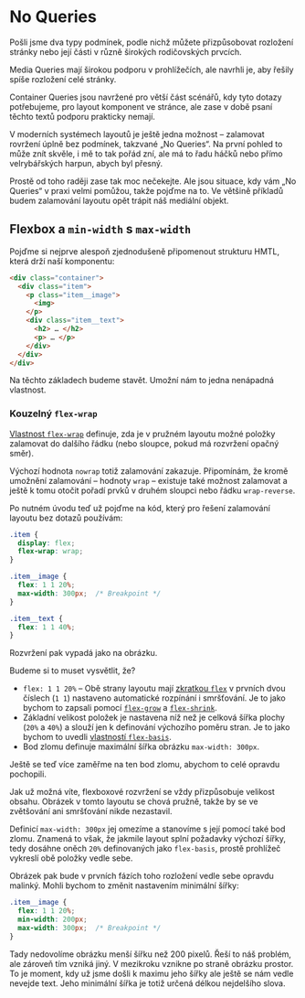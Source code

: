 # No Queries

Pošli jsme dva typy podmínek, podle nichž můžete přizpůsobovat rozložení stránky nebo její části v různě širokých rodičovských prvcích.

Media Queries mají širokou podporu v prohlížečích, ale navrhli je, aby řešily spíše rozložení celé stránky.

Container Queries jsou navržené pro větší část scénářů, kdy tyto dotazy potřebujeme, pro layout komponent ve stránce, ale zase v době psaní těchto textů podporu prakticky nemají.

V moderních systémech layoutů je ještě jedna možnost – zalamovat rovržení úplně bez podmínek, takzvané „No Queries“. Na první pohled to může znít skvěle, i mě to tak pořád zní, ale má to řadu háčků nebo přímo velrybářských harpun, abych byl přesný.

Prostě od toho raději zase tak moc nečekejte. Ale jsou situace, kdy vám „No Queries“ v praxi velmi pomůžou, takže pojďme na to. Ve většině příkladů budem zalamování layoutu opět trápit náš mediální objekt.

## Flexbox a `min-width` s `max-width`

Pojďme si nejprve alespoň zjednodušeně připomenout strukturu HMTL, která drží naší komponentu:

```html
<div class="container">
  <div class="item">
    <p class="item__image">
      <img>
    </p>
    <div class="item__text">
      <h2> … </h2>
      <p> … </p>
    </div>
  </div> 
</div>
```

Na těchto základech budeme stavět. Umožní nám to jedna nenápadná vlastnost.

### Kouzelný `flex-wrap`

[Vlastnost `flex-wrap`](css-flex-wrap.md) definuje, zda je v pružném layoutu možné položky zalamovat do dalšího řádku (nebo sloupce, pokud má rozvržení opačný směr).

Výchozí hodnota `nowrap` totiž zalamování zakazuje. Připomínám, že kromě umožnění zalamování – hodnoty `wrap` – existuje také možnost zalamovat a ještě k tomu otočit pořadí prvků v druhém sloupci nebo řádku `wrap-reverse`.

Po nutném úvodu teď už pojďme na kód, který pro řešení zalamování layoutu bez dotazů používám:

```css
.item {
  display: flex;
  flex-wrap: wrap;
}

.item__image {
  flex: 1 1 20%;
  max-width: 300px;  /* Breakpoint */
}

.item__text {
  flex: 1 1 40%;
}
```

Rozvržení pak vypadá jako na obrázku.

<!-- TODO img - 3 responzivni stupne - https://codepen.io/machal/pen/xZypPO?editors=1100 -->

Budeme si to muset vysvětlit, že?

- `flex: 1 1 20%` – Obě strany layoutu mají [zkratkou `flex`](css-flex.md) v prvních dvou číslech (`1 1`) nastaveno automatické rozpínání i smršťování. Je to jako bychom to zapsali pomocí [`flex-grow`](css-flex-grow.md) a [`flex-shrink`](css-flex-shrink.md).
- Základní velikost položek je nastavena níž než je celková šířka plochy (`20%` a  `40%`) a slouží jen k definování výchozího poměru stran. Je to jako bychom to uvedli [vlastností `flex-basis`](css-flex-basis.md).
- Bod zlomu definuje maximální šířka obrázku `max-width: 300px`.

Ještě se teď více zaměřme na ten bod zlomu, abychom to celé opravdu pochopili.

Jak už možná víte, flexboxové rozvržení se vždy přizpůsobuje velikost obsahu. Obrázek v tomto layoutu se chová pružně, takže by se ve zvětšování ani smršťování nikde nezastavil.

Definicí `max-width: 300px` jej omezíme a stanovíme s její pomocí také bod zlomu. Znamená to však, že jakmile layout splní požadavky výchozí šířky, tedy dosáhne oněch `20%` definovaných jako `flex-basis`, prostě prohlížeč vykreslí obě položky vedle sebe.

Obrázek pak bude v prvních fázích toho rozložení vedle sebe opravdu malinký. Mohli bychom to změnit nastavením minimální šířky:

```css
.item__image {
  flex: 1 1 20%;
  min-width: 200px;
  max-width: 300px;  /* Breakpoint */
}
```

Tady nedovolíme obrázku menší šířku než 200 pixelů. Řeší to náš problém, ale zároveň tím vzniká jiný. V mezikroku vznikne po straně obrázku prostor. To je moment, kdy už jsme došli k maximu jeho šířky ale ještě se nám vedle nevejde text. Jeho minimální šířka je totiž určená délkou nejdelšího slova.

<!-- TODO img - 3 responzivni stupne s min-width - https://codepen.io/machal/pen/xZypPO?editors=1100 -->
